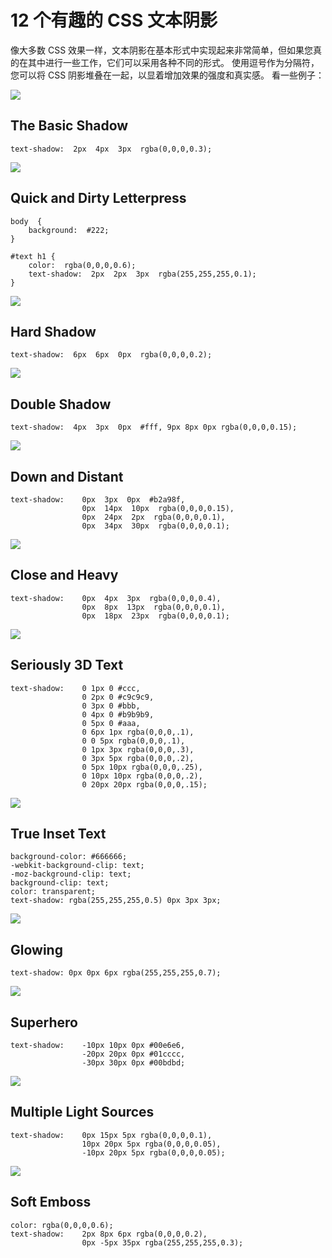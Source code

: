 # 12 个有趣的 CSS 文本阴影
像大多数 CSS 效果一样，文本阴影在基本形式中实现起来非常简单，但如果您真的在其中进行一些工作，它们可以采用各种不同的形式。 使用逗号作为分隔符，您可以将 CSS 阴影堆叠在一起，以显着增加效果的强度和真实感。 看一些例子：


![](https://raw.githubusercontent.com/hongwenjun/css-shadow/master/img-samples/01%20The%20Basic%20Shadow.jpg)
## The Basic Shadow
	text-shadow:  2px  4px  3px  rgba(0,0,0,0.3);

![](https://raw.githubusercontent.com/hongwenjun/css-shadow/master/img-samples/02%20Quick%20and%20Dirty%20Letterpress.jpg)
## Quick and Dirty Letterpress
    body  {
	    background:  #222;
    }

    #text h1 {
	    color:  rgba(0,0,0,0.6);
	    text-shadow:  2px  2px  3px  rgba(255,255,255,0.1);
    }

![](https://raw.githubusercontent.com/hongwenjun/css-shadow/master/img-samples/03%20Hard%20Shadow.jpg)
## Hard Shadow
	text-shadow:  6px  6px  0px  rgba(0,0,0,0.2);

![](https://raw.githubusercontent.com/hongwenjun/css-shadow/master/img-samples/04%20Double%20Shadow.jpg)
## Double Shadow
	text-shadow:  4px  3px  0px  #fff, 9px 8px 0px rgba(0,0,0,0.15);

![](https://raw.githubusercontent.com/hongwenjun/css-shadow/master/img-samples/05%20Down%20and%20Distant.jpg)
## Down and Distant
    text-shadow:	0px  3px  0px  #b2a98f,
				    0px  14px  10px  rgba(0,0,0,0.15),
				    0px  24px  2px  rgba(0,0,0,0.1),
				    0px  34px  30px  rgba(0,0,0,0.1);

![](https://raw.githubusercontent.com/hongwenjun/css-shadow/master/img-samples/06%20Close%20and%20Heavy.jpg)
## Close and Heavy
    text-shadow:	0px  4px  3px  rgba(0,0,0,0.4),
				    0px  8px  13px  rgba(0,0,0,0.1),
				    0px  18px  23px  rgba(0,0,0,0.1);

![](https://raw.githubusercontent.com/hongwenjun/css-shadow/master/img-samples/07%20A%20Little%20Help.jpg)
## Seriously 3D Text
    text-shadow:	0 1px 0 #ccc,
					0 2px 0 #c9c9c9,
					0 3px 0 #bbb,
					0 4px 0 #b9b9b9,
					0 5px 0 #aaa,
					0 6px 1px rgba(0,0,0,.1),
					0 0 5px rgba(0,0,0,.1),
					0 1px 3px rgba(0,0,0,.3),
					0 3px 5px rgba(0,0,0,.2),
					0 5px 10px rgba(0,0,0,.25),
					0 10px 10px rgba(0,0,0,.2),
					0 20px 20px rgba(0,0,0,.15);

![](https://raw.githubusercontent.com/hongwenjun/css-shadow/master/img-samples/08%20True%20Inset%20Text.jpg)
## True Inset Text
    background-color: #666666;
    -webkit-background-clip: text;
    -moz-background-clip: text;
    background-clip: text;
    color: transparent;
    text-shadow: rgba(255,255,255,0.5) 0px 3px 3px;

![](https://raw.githubusercontent.com/hongwenjun/css-shadow/master/img-samples/09%20Glowing.jpg)
## Glowing
    text-shadow: 0px 0px 6px rgba(255,255,255,0.7);


![](https://raw.githubusercontent.com/hongwenjun/css-shadow/master/img-samples/10%20Superhero.jpg)
## Superhero
    text-shadow:	-10px 10px 0px #00e6e6,
				    -20px 20px 0px #01cccc,
					-30px 30px 0px #00bdbd;
![](https://raw.githubusercontent.com/hongwenjun/css-shadow/master/img-samples/11%20Multiple%20Light%20Sources.jpg)
## Multiple Light Sources
    text-shadow:	0px 15px 5px rgba(0,0,0,0.1),
				    10px 20px 5px rgba(0,0,0,0.05),
					-10px 20px 5px rgba(0,0,0,0.05);
					
![](https://raw.githubusercontent.com/hongwenjun/css-shadow/master/img-samples/12%20Soft%20Emboss.jpg)
## Soft Emboss
    color: rgba(0,0,0,0.6);
    text-shadow:	2px 8px 6px rgba(0,0,0,0.2),
                    0px -5px 35px rgba(255,255,255,0.3);
